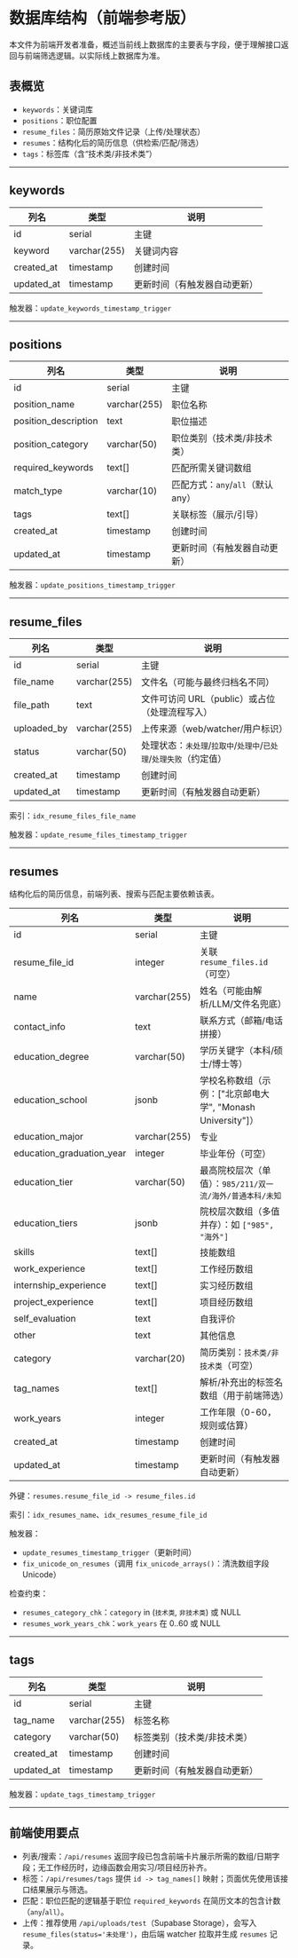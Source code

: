 # 数据库结构（前端参考版）

本文件为前端开发者准备，概述当前线上数据库的主要表与字段，便于理解接口返回与前端筛选逻辑。以实际线上数据库为准。

## 表概览
- `keywords`：关键词库
- `positions`：职位配置
- `resume_files`：简历原始文件记录（上传/处理状态）
- `resumes`：结构化后的简历信息（供检索/匹配/筛选）
- `tags`：标签库（含“技术类/非技术类”）

---

## keywords
| 列名 | 类型 | 说明 |
|---|---|---|
| id | serial | 主键 |
| keyword | varchar(255) | 关键词内容 |
| created_at | timestamp | 创建时间 |
| updated_at | timestamp | 更新时间（有触发器自动更新） |

触发器：`update_keywords_timestamp_trigger`

---

## positions
| 列名 | 类型 | 说明 |
|---|---|---|
| id | serial | 主键 |
| position_name | varchar(255) | 职位名称 |
| position_description | text | 职位描述 |
| position_category | varchar(50) | 职位类别（技术类/非技术类） |
| required_keywords | text[] | 匹配所需关键词数组 |
| match_type | varchar(10) | 匹配方式：`any`/`all`（默认 any） |
| tags | text[] | 关联标签（展示/引导） |
| created_at | timestamp | 创建时间 |
| updated_at | timestamp | 更新时间（有触发器自动更新） |

触发器：`update_positions_timestamp_trigger`

---

## resume_files
| 列名 | 类型 | 说明 |
|---|---|---|
| id | serial | 主键 |
| file_name | varchar(255) | 文件名（可能与最终归档名不同） |
| file_path | text | 文件可访问 URL（public）或占位（处理流程写入） |
| uploaded_by | varchar(255) | 上传来源（web/watcher/用户标识） |
| status | varchar(50) | 处理状态：`未处理`/`拉取中`/`处理中`/`已处理`/`处理失败`（约定值） |
| created_at | timestamp | 创建时间 |
| updated_at | timestamp | 更新时间（有触发器自动更新） |

索引：`idx_resume_files_file_name`

触发器：`update_resume_files_timestamp_trigger`

---

## resumes
结构化后的简历信息，前端列表、搜索与匹配主要依赖该表。

| 列名 | 类型 | 说明 |
|---|---|---|
| id | serial | 主键 |
| resume_file_id | integer | 关联 `resume_files.id`（可空） |
| name | varchar(255) | 姓名（可能由解析/LLM/文件名兜底） |
| contact_info | text | 联系方式（邮箱/电话拼接） |
| education_degree | varchar(50) | 学历关键字（本科/硕士/博士等） |
| education_school | jsonb | 学校名称数组（示例：["北京邮电大学", "Monash University"]） |
| education_major | varchar(255) | 专业 |
| education_graduation_year | integer | 毕业年份（可空） |
| education_tier | varchar(50) | 最高院校层次（单值）：`985/211/双一流/海外/普通本科/未知` |
| education_tiers | jsonb | 院校层次数组（多值并存）：如 `["985", "海外"]` |
| skills | text[] | 技能数组 |
| work_experience | text[] | 工作经历数组 |
| internship_experience | text[] | 实习经历数组 |
| project_experience | text[] | 项目经历数组 |
| self_evaluation | text | 自我评价 |
| other | text | 其他信息 |
| category | varchar(20) | 简历类别：`技术类/非技术类`（可空） |
| tag_names | text[] | 解析/补充出的标签名数组（用于前端筛选） |
| work_years | integer | 工作年限（0-60，规则或估算） |
| created_at | timestamp | 创建时间 |
| updated_at | timestamp | 更新时间（有触发器自动更新） |

外键：`resumes.resume_file_id -> resume_files.id`

索引：`idx_resumes_name`、`idx_resumes_resume_file_id`

触发器：
- `update_resumes_timestamp_trigger`（更新时间）
- `fix_unicode_on_resumes`（调用 `fix_unicode_arrays()`：清洗数组字段 Unicode）

检查约束：
- `resumes_category_chk`：`category` in (`技术类`, `非技术类`) 或 NULL
- `resumes_work_years_chk`：`work_years` 在 0..60 或 NULL

---

## tags
| 列名 | 类型 | 说明 |
|---|---|---|
| id | serial | 主键 |
| tag_name | varchar(255) | 标签名称 |
| category | varchar(50) | 标签类别（技术类/非技术类） |
| created_at | timestamp | 创建时间 |
| updated_at | timestamp | 更新时间（有触发器自动更新） |

触发器：`update_tags_timestamp_trigger`

---

## 前端使用要点
- 列表/搜索：`/api/resumes` 返回字段已包含前端卡片展示所需的数组/日期字段；无工作经历时，边缘函数会用实习/项目经历补齐。
- 标签：`/api/resumes/tags` 提供 `id -> tag_names[]` 映射；页面优先使用该接口结果展示与筛选。
- 匹配：职位匹配的逻辑基于职位 `required_keywords` 在简历文本的包含计数（`any`/`all`）。
- 上传：推荐使用 `/api/uploads/test`（Supabase Storage），会写入 `resume_files(status='未处理')`，由后端 watcher 拉取并生成 `resumes` 记录。


